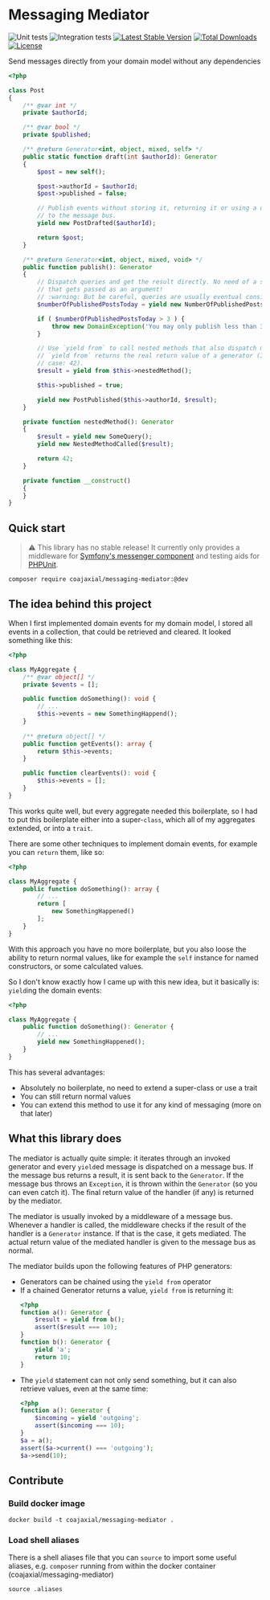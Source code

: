 # Messaging Mediator

![Unit tests](https://github.com/coajaxial/messaging-mediator/workflows/Unit%20tests/badge.svg)
![Integration tests](https://github.com/coajaxial/messaging-mediator/workflows/Integration%20tests/badge.svg)
[![Latest Stable Version](https://poser.pugx.org/coajaxial/messaging-mediator/v/stable)](https://packagist.org/packages/coajaxial/messaging-mediator)
[![Total Downloads](https://poser.pugx.org/coajaxial/messaging-mediator/downloads)](https://packagist.org/packages/coajaxial/messaging-mediator)
[![License](https://poser.pugx.org/coajaxial/messaging-mediator/license)](https://packagist.org/packages/coajaxial/messaging-mediator)

Send messages directly from your domain model without any dependencies

```php
<?php

class Post
{
    /** @var int */
    private $authorId;

    /** @var bool */
    private $published;

    /** @return Generator<int, object, mixed, self> */
    public static function draft(int $authorId): Generator
    {
        $post = new self();

        $post->authorId = $authorId;
        $post->published = false;

        // Publish events without storing it, returning it or using a dependency
        // to the message bus.
        yield new PostDrafted($authorId);

        return $post;
    }

    /** @return Generator<int, object, mixed, void> */
    public function publish(): Generator
    {
        // Dispatch queries and get the result directly. No need of a service
        // that gets passed as an argument!
        // :warning: But be careful, queries are usually eventual consistent!
        $numberOfPublishedPostsToday = yield new NumberOfPublishedPostsTodayByAuthor($this->authorId);

        if ( $numberOfPublishedPostsToday > 3 ) {
            throw new DomainException('You may only publish less than 3 posts a day.');
        }

        // Use `yield from` to call nested methods that also dispatch messages.
        // `yield from` returns the real return value of a generator (In this
        // case: 42).
        $result = yield from $this->nestedMethod();

        $this->published = true;

        yield new PostPublished($this->authorId, $result);
    }

    private function nestedMethod(): Generator
    {
        $result = yield new SomeQuery();
        yield new NestedMethodCalled($result);

        return 42;
    }

    private function __construct()
    {
    }
}
```

## Quick start

> :warning: This library has no stable release! It currently only provides
> a middleware for [Symfony's messenger component](https://symfony.com/doc/current/components/messenger.html)
> and testing aids for [PHPUnit](https://phpunit.de/).

```shell script
composer require coajaxial/messaging-mediator:@dev
```

## The idea behind this project

When I first implemented domain events for my domain model, I stored all events
in a collection, that could be retrieved and cleared. It looked something like
this:

```php
<?php

class MyAggregate {
    /** @var object[] */
    private $events = [];

    public function doSomething(): void {
        // ...
        $this->events = new SomethingHappend();
    }
    
    /** @return object[] */
    public function getEvents(): array {
        return $this->events;
    }

    public function clearEvents(): void {
        $this->events = [];
    }
}
```

This works quite well, but every aggregate needed this boilerplate, so I had to
put this boilerplate either into a super-`class`, which all of my aggregates
extended, or into a `trait`.

There are some other techniques to implement domain events, for example you can
`return` them, like so:

```php
<?php

class MyAggregate {
    public function doSomething(): array {
        // ...
        return [
            new SomethingHappened()
        ];       
    }   
}
```

With this approach you have no more boilerplate, but you also loose the ability
to return normal values, like for example the `self` instance for named
constructors, or some calculated values.

So I don't know exactly how I came up with this new idea, but it basically is:
`yield`ing the domain events:

```php
<?php

class MyAggregate {
    public function doSomething(): Generator {
        // ...
        yield new SomethingHappened();       
    }   
}
```

This has several advantages:

- Absolutely no boilerplate, no need to extend a super-class or use a trait
- You can still return normal values
- You can extend this method to use it for any kind of messaging (more on that
  later)

## What this library does

The mediator is actually quite simple: it iterates through an invoked generator
and every `yield`ed message is dispatched on a message bus. If the message bus
returns a result, it is sent back to the `Generator`. If the message bus throws
an `Exception`, it is thrown within the `Generator` (so you can even catch it).
The final return value of the handler (if any) is returned by the mediator.

The mediator is usually invoked by a middleware of a message bus. Whenever
a handler is called, the middleware checks if the result of the handler is a
`Generator` instance. If that is the case, it gets mediated. The actual return
value of the mediated handler is given to the message bus as normal.

The mediator builds upon the following features of PHP generators:

*   Generators can be chained using the `yield from` operator
*   If a chained Generator returns a value, `yield from` is returning it:
    ```php
    <?php
    function a(): Generator {
        $result = yield from b();
        assert($result === 10);
    }
    function b(): Generator {
        yield 'a';
        return 10;
    }
    ```
*   The `yield` statement can not only send something, but it can also retrieve
    values, even at the same time:
    ```php
    <?php
    function a(): Generator {
        $incoming = yield 'outgoing';
        assert($incoming === 10);
    }
    $a = a();
    assert($a->current() === 'outgoing');
    $a->send(10);
    ```

## Contribute

### Build docker image

```shell script
docker build -t coajaxial/messaging-mediator .
```

### Load shell aliases

There is a shell aliases file that you can `source` to import some useful
aliases, e.g. `composer` running from within the docker container 
(coajaxial/messaging-mediator)

```shell script
source .aliases
```